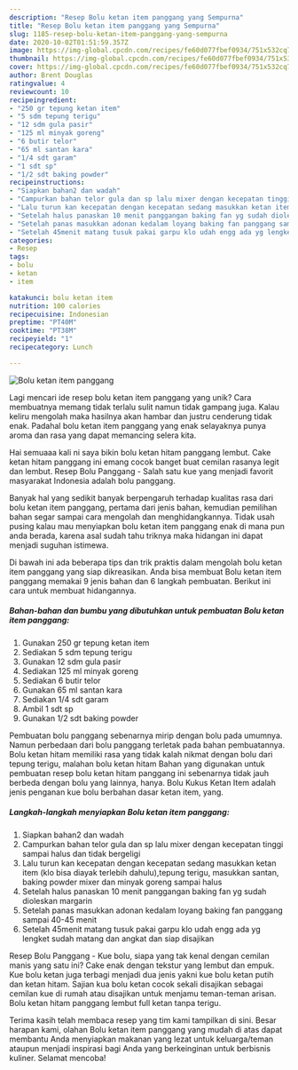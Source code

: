 ```yaml
---
description: "Resep Bolu ketan item panggang yang Sempurna"
title: "Resep Bolu ketan item panggang yang Sempurna"
slug: 1185-resep-bolu-ketan-item-panggang-yang-sempurna
date: 2020-10-02T01:51:59.357Z
image: https://img-global.cpcdn.com/recipes/fe60d077fbef0934/751x532cq70/bolu-ketan-item-panggang-foto-resep-utama.jpg
thumbnail: https://img-global.cpcdn.com/recipes/fe60d077fbef0934/751x532cq70/bolu-ketan-item-panggang-foto-resep-utama.jpg
cover: https://img-global.cpcdn.com/recipes/fe60d077fbef0934/751x532cq70/bolu-ketan-item-panggang-foto-resep-utama.jpg
author: Brent Douglas
ratingvalue: 4
reviewcount: 10
recipeingredient:
- "250 gr tepung ketan item"
- "5 sdm tepung terigu"
- "12 sdm gula pasir"
- "125 ml minyak goreng"
- "6 butir telor"
- "65 ml santan kara"
- "1/4 sdt garam"
- "1 sdt sp"
- "1/2 sdt baking powder"
recipeinstructions:
- "Siapkan bahan2 dan wadah"
- "Campurkan bahan telor gula dan sp lalu mixer dengan kecepatan tinggi sampai halus dan tidak bergeligi"
- "Lalu turun kan kecepatan dengan kecepatan sedang masukkan ketan item (klo bisa diayak terlebih dahulu),tepung terigu, masukkan santan, baking powder mixer dan minyak goreng sampai halus"
- "Setelah halus panaskan 10 menit panggangan baking fan yg sudah dioleskan margarin"
- "Setelah panas masukkan adonan kedalam loyang baking fan panggang sampai 40-45 menit"
- "Setelah 45menit matang tusuk pakai garpu klo udah engg ada yg lengket sudah matang dan angkat dan siap disajikan"
categories:
- Resep
tags:
- bolu
- ketan
- item

katakunci: bolu ketan item 
nutrition: 100 calories
recipecuisine: Indonesian
preptime: "PT40M"
cooktime: "PT38M"
recipeyield: "1"
recipecategory: Lunch

---
```



![Bolu ketan item panggang](https://img-global.cpcdn.com/recipes/fe60d077fbef0934/751x532cq70/bolu-ketan-item-panggang-foto-resep-utama.jpg)

Lagi mencari ide resep bolu ketan item panggang yang unik? Cara membuatnya memang tidak terlalu sulit namun tidak gampang juga. Kalau keliru mengolah maka hasilnya akan hambar dan justru cenderung tidak enak. Padahal bolu ketan item panggang yang enak selayaknya punya aroma dan rasa yang dapat memancing selera kita.

Hai semuaaa kali ni saya bikin bolu ketan hitam panggang lembut. Cake ketan hitam panggang ini emang cocok banget buat cemilan rasanya legit dan lembut. Resep Bolu Panggang - Salah satu kue yang menjadi favorit masyarakat Indonesia adalah bolu panggang.

Banyak hal yang sedikit banyak berpengaruh terhadap kualitas rasa dari bolu ketan item panggang, pertama dari jenis bahan, kemudian pemilihan bahan segar sampai cara mengolah dan menghidangkannya. Tidak usah pusing kalau mau menyiapkan bolu ketan item panggang enak di mana pun anda berada, karena asal sudah tahu triknya maka hidangan ini dapat menjadi suguhan istimewa.


Di bawah ini ada beberapa tips dan trik praktis dalam mengolah bolu ketan item panggang yang siap dikreasikan. Anda bisa membuat Bolu ketan item panggang memakai 9 jenis bahan dan 6 langkah pembuatan. Berikut ini cara untuk membuat hidangannya.

<!--inarticleads1-->

##### Bahan-bahan dan bumbu yang dibutuhkan untuk pembuatan Bolu ketan item panggang:

1. Gunakan 250 gr tepung ketan item
1. Sediakan 5 sdm tepung terigu
1. Gunakan 12 sdm gula pasir
1. Sediakan 125 ml minyak goreng
1. Sediakan 6 butir telor
1. Gunakan 65 ml santan kara
1. Sediakan 1/4 sdt garam
1. Ambil 1 sdt sp
1. Gunakan 1/2 sdt baking powder


Pembuatan bolu panggang sebenarnya mirip dengan bolu pada umumnya. Namun perbedaan dari bolu panggang terletak pada bahan pembuatannya. Bolu ketan hitam memiliki rasa yang tidak kalah nikmat dengan bolu dari tepung terigu, malahan bolu ketan hitam Bahan yang digunakan untuk pembuatan resep bolu ketan hitam panggang ini sebenarnya tidak jauh berbeda dengan bolu yang lainnya, hanya. Bolu Kukus Ketan Item adalah jenis penganan kue bolu berbahan dasar ketan item, yang. 

<!--inarticleads2-->

##### Langkah-langkah menyiapkan Bolu ketan item panggang:

1. Siapkan bahan2 dan wadah
1. Campurkan bahan telor gula dan sp lalu mixer dengan kecepatan tinggi sampai halus dan tidak bergeligi
1. Lalu turun kan kecepatan dengan kecepatan sedang masukkan ketan item (klo bisa diayak terlebih dahulu),tepung terigu, masukkan santan, baking powder mixer dan minyak goreng sampai halus
1. Setelah halus panaskan 10 menit panggangan baking fan yg sudah dioleskan margarin
1. Setelah panas masukkan adonan kedalam loyang baking fan panggang sampai 40-45 menit
1. Setelah 45menit matang tusuk pakai garpu klo udah engg ada yg lengket sudah matang dan angkat dan siap disajikan


Resep Bolu Panggang - Kue bolu, siapa yang tak kenal dengan cemilan manis yang satu ini? Cake enak dengan tekstur yang lembut dan empuk. Kue bolu ketan juga terbagi menjadi dua jenis yakni kue bolu ketan putih dan ketan hitam. Sajian kua bolu ketan cocok sekali disajikan sebagai cemilan kue di rumah atau disajikan untuk menjamu teman-teman arisan. Bolu ketan hitam panggang lembut full ketan tanpa terigu. 

Terima kasih telah membaca resep yang tim kami tampilkan di sini. Besar harapan kami, olahan Bolu ketan item panggang yang mudah di atas dapat membantu Anda menyiapkan makanan yang lezat untuk keluarga/teman ataupun menjadi inspirasi bagi Anda yang berkeinginan untuk berbisnis kuliner. Selamat mencoba!
